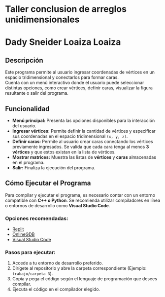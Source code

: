 # Taller conclusion de arreglos unidimensionales
# Dady Sneider Loaiza Loaiza
## **Descripción**  
Este programa permite al usuario ingresar coordenadas de vértices en un espacio tridimensional y conectarlos para formar caras.  
Cuenta con un menú interactivo donde el usuario puede seleccionar distintas opciones, como crear vértices, definir caras, visualizar la figura resultante o salir del programa.  

## **Funcionalidad**  

- **Menú principal:** Presenta las opciones disponibles para la interacción del usuario.  
- **Ingresar vértices:** Permite definir la cantidad de vértices y especificar sus coordenadas en el espacio tridimensional `(x, y, z)`.  
- **Definir caras:** Permite al usuario crear caras conectando los vértices previamente ingresados. Se valida que cada cara tenga al menos **3 vértices** y que estos existan en la lista de vértices.  
- **Mostrar matrices:** Muestra las listas de **vértices** y **caras** almacenadas en el programa.  
- **Salir:** Finaliza la ejecución del programa.  

## **Cómo Ejecutar el Programa**  

Para compilar y ejecutar el programa, es necesario contar con un entorno compatible con **C++ o Python**. Se recomienda utilizar compiladores en línea o entornos de desarrollo como **Visual Studio Code**.  

### **Opciones recomendadas:**  

- [Replit](https://replit.com/)  
- [OnlineGDB](https://www.onlinegdb.com/)  
- [Visual Studio Code](https://code.visualstudio.com/)  

### **Pasos para ejecutar:**  
1. Accede a tu entorno de desarrollo preferido.  
2. Dirígete al repositorio y abre la carpeta correspondiente (Ejemplo: `trabajo/carpeta 3`).  
3. Copia y pega el código según el lenguaje de programación que desees compilar.  
4. Ejecuta el código en el compilador elegido.  
